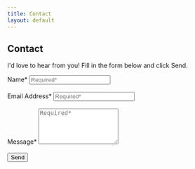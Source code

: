 ```yaml
---
title: Contact
layout: default
---
```




## Contact 

I'd love to hear from you! Fill in the form below and click Send.

<html>
<form action="https://docs.google.com/forms/d/e/1FAIpQLSeKDU5cQLI8ZMIjoSJRJQ01vVzK09iIjlwgeBdpJrQ9llcaCA/formResponse" method="post"  target="_self">
      <label>Name*</label>
      <input type="text" placeholder="Required*" name="entry.795574525" required>
<br><br>  
      <label>Email Address*</label>
      <input type="email" placeholder="Required*" name="entry.534309814" required>
<br><br>    
      <label>Message*</label>
      <textarea rows="5" placeholder="Required*" name="entry.1547334523" required></textarea>
<br><br>     
      <input type="submit" value="Send">

</form>
</html>